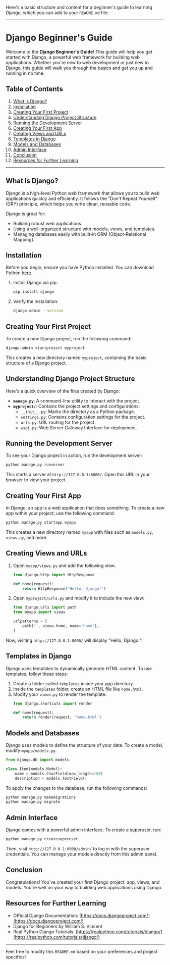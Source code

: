 Here's a basic structure and content for a beginner's guide to learning Django, which you can add to your `README.md` file:

---

# Django Beginner's Guide

Welcome to the **Django Beginner's Guide**! This guide will help you get started with Django, a powerful web framework for building web applications. Whether you're new to web development or just new to Django, this guide will walk you through the basics and get you up and running in no time.

## Table of Contents

1. [What is Django?](#what-is-django)
2. [Installation](#installation)
3. [Creating Your First Project](#creating-your-first-project)
4. [Understanding Django Project Structure](#understanding-django-project-structure)
5. [Running the Development Server](#running-the-development-server)
6. [Creating Your First App](#creating-your-first-app)
7. [Creating Views and URLs](#creating-views-and-urls)
8. [Templates in Django](#templates-in-django)
9. [Models and Databases](#models-and-databases)
10. [Admin Interface](#admin-interface)
11. [Conclusion](#conclusion)
12. [Resources for Further Learning](#resources-for-further-learning)

---

## What is Django?

Django is a high-level Python web framework that allows you to build web applications quickly and efficiently. It follows the "Don't Repeat Yourself" (DRY) principle, which helps you write clean, reusable code.

Django is great for:

- Building robust web applications.
- Using a well-organized structure with models, views, and templates.
- Managing databases easily with built-in ORM (Object-Relational Mapping).

## Installation

Before you begin, ensure you have Python installed. You can download Python [here](https://www.python.org/downloads/).

1. Install Django via pip:
    ```bash
    pip install django
    ```

2. Verify the installation:
    ```bash
    django-admin --version
    ```

## Creating Your First Project

To create a new Django project, run the following command:

```bash
django-admin startproject myproject
```

This creates a new directory named `myproject`, containing the basic structure of a Django project.

## Understanding Django Project Structure

Here's a quick overview of the files created by Django:

- **`manage.py`**: A command-line utility to interact with the project.
- **`myproject/`**: Contains the project settings and configurations:
  - `__init__.py`: Marks the directory as a Python package.
  - `settings.py`: Contains configuration settings for the project.
  - `urls.py`: URL routing for the project.
  - `wsgi.py`: Web Server Gateway Interface for deployment.

## Running the Development Server

To see your Django project in action, run the development server:

```bash
python manage.py runserver
```

This starts a server at `http://127.0.0.1:8000/`. Open this URL in your browser to view your project.

## Creating Your First App

In Django, an app is a web application that does something. To create a new app within your project, use the following command:

```bash
python manage.py startapp myapp
```

This creates a new directory named `myapp` with files such as `models.py`, `views.py`, and more. 

## Creating Views and URLs

1. Open `myapp/views.py` and add the following view:
    ```python
    from django.http import HttpResponse

    def home(request):
        return HttpResponse("Hello, Django!")
    ```

2. Open `myproject/urls.py` and modify it to include the new view:
    ```python
    from django.urls import path
    from myapp import views

    urlpatterns = [
        path('', views.home, name='home'),
    ]
    ```

Now, visiting `http://127.0.0.1:8000/` will display "Hello, Django!".

## Templates in Django

Django uses templates to dynamically generate HTML content. To use templates, follow these steps:

1. Create a folder called `templates` inside your app directory.
2. Inside the `templates` folder, create an HTML file like `home.html`.
3. Modify your `views.py` to render the template:
    ```python
    from django.shortcuts import render

    def home(request):
        return render(request, 'home.html')
    ```

## Models and Databases

Django uses models to define the structure of your data. To create a model, modify `myapp/models.py`:

```python
from django.db import models

class Item(models.Model):
    name = models.CharField(max_length=100)
    description = models.TextField()
```

To apply the changes to the database, run the following commands:

```bash
python manage.py makemigrations
python manage.py migrate
```

## Admin Interface

Django comes with a powerful admin interface. To create a superuser, run:

```bash
python manage.py createsuperuser
```

Then, visit `http://127.0.0.1:8000/admin/` to log in with the superuser credentials. You can manage your models directly from this admin panel.

## Conclusion

Congratulations! You've created your first Django project, app, views, and models. You're well on your way to building web applications using Django.

## Resources for Further Learning

- Official Django Documentation: [https://docs.djangoproject.com/](https://docs.djangoproject.com/)
- Django for Beginners by William S. Vincent
- Real Python Django Tutorials: [https://realpython.com/tutorials/django/](https://realpython.com/tutorials/django/)

---

Feel free to modify this `README.md` based on your preferences and project specifics!